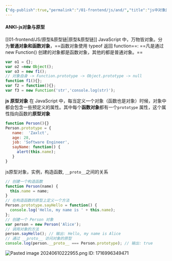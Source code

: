 ```yaml
---
{"dg-publish":true,"permalink":"/01-frontend/js/and/","title":"js中对象原型，原型链之间的关系详解","tags":["js","basic","prototype"],"created":"2024-05-30T22:52:49.434+08:00","updated":"2024-06-10T22:29:57.587+08:00"}
---
```



#### ANKI-js对象与原型
[[01-frontend/JS/原型&原型链\|原型&原型链]]
JavaScript 中，万物皆对象。分为**普通对象和函数对象**，==函数对象使用 typeof 返回 function==:
==凡是通过 new Function() 创建的对象都是函数对象，其他的都是普通对象。==
```javascript
var o1 = {}; 
var o2 =new Object();
var o3 = new f1();
// 对象自身 -> Function.prototype -> Object.prototype -> null
function f1(){}; 
var f2 = function(){};
var f3 = new Function('str','console.log(str)');
```
**js 原型对象**
在 JavaScript 中，每当定义一个对象（函数也是对象）时候，对象中都会包含一些预定义的属性。其中每个**函数对象**都有一个`prototype` 属性，这个属性指向函数的**原型对象**
```javascript
function Person(){}
Person.prototype = {
   name:  'Zaxlct',
   age: 28,
   job: 'Software Engineer',
   sayName: function() {
     alert(this.name);
   }
}
```
js原型对象，实例，构造函数, `__proto__`之间的关系
```js
// 创建一个构造函数
function Person(name) {
  this.name = name;
}
// 在构造函数的原型上定义一个方法
Person.prototype.sayHello = function() {
  console.log('Hello, my name is ' + this.name);
};
// 创建一个 Person 对象
var person = new Person('Alice');
// 调用对象的方法
person.sayHello(); // 输出: Hello, my name is Alice
// 通过 __proto__ 访问对象的原型
console.log(person.__proto__ === Person.prototype); // 输出: true
```
![Pasted image 20240610222955.png](/img/user/Pasted%20image%2020240610222955.png)
ID: 1716996349471








